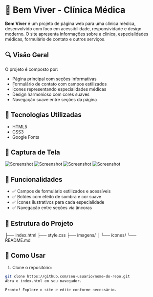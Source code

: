 # 🏥 Bem Viver - Clínica Médica

**Bem Viver** é um projeto de página web para uma clínica médica, desenvolvido com foco em acessibilidade, responsividade e design moderno. O site apresenta informações sobre a clínica, especialidades médicas, formulário de contato e outros serviços.

## 🔍 Visão Geral

O projeto é composto por:

- Página principal com seções informativas
- Formulário de contato com campos estilizados
- Ícones representando especialidades médicas
- Design harmonioso com cores suaves
- Navegação suave entre seções da página

## 🚀 Tecnologias Utilizadas

- HTML5
- CSS3
- Google Fonts

## 📸 Captura de Tela

![Screenshot](./images/screenshot1.png) 
![Screenshot](./images/screenshot2.png) 
![Screenshot](./images/screenshot3.png) 
![Screenshot](./images/screenshot4.png) 

## 🧩 Funcionalidades

- ✅ Campos de formulário estilizados e acessíveis
- ✅ Botões com efeito de sombra e cor suave
- ✅ Ícones ilustrativos para cada especialidade
- ✅ Navegação entre seções via âncoras

## 📂 Estrutura do Projeto

├── index.html ├── style.css ├── imagens/ │ └── ícones/ └── README.md

## 📎 Como Usar

1. Clone o repositório:
```bash
git clone https://github.com/seu-usuario/nome-do-repo.git
Abra o index.html em seu navegador.

Pronto! Explore o site e edite conforme necessário.
